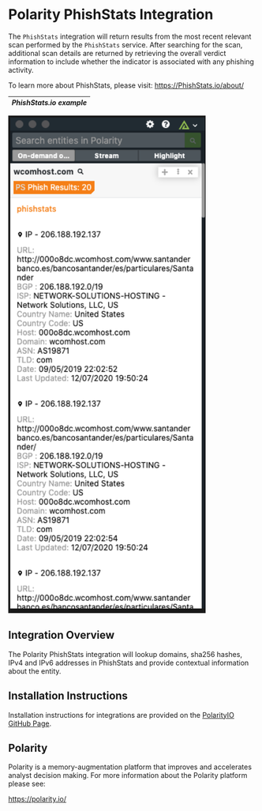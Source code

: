 # Polarity PhishStats Integration
The `PhishStats` integration will return results from the most recent relevant scan performed by the `PhishStats` service.  After searching for the scan, additional scan details are returned by retrieving the overall verdict information to include whether the indicator is associated with any phishing activity. 

To learn more about PhishStats, please visit: https://PhishStats.io/about/


|*PhishStats.io example* |
|---|
<img width="400" alt="Integration Example" src="./assets/phishstats.png">

## Integration Overview

The Polarity PhishStats integration will lookup domains, sha256 hashes, IPv4 and IPv6 addresses in PhishStats and provide contextual information about the entity.

## Installation Instructions

Installation instructions for integrations are provided on the [PolarityIO GitHub Page](https://polarityio.github.io/).

## Polarity

Polarity is a memory-augmentation platform that improves and accelerates analyst decision making.  For more information about the Polarity platform please see:

https://polarity.io/
